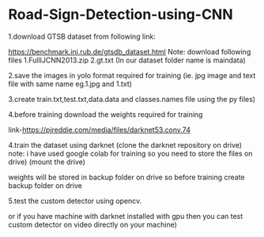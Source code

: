 # Road-Sign-Detection-using-CNN

1.download GTSB dataset from following link:

https://benchmark.ini.rub.de/gtsdb_dataset.html
Note:
  download following files
	1.FullIJCNN2013.zip
	2.gt.txt
(In our dataset folder name is maindata)

2.save the images in yolo format required for training
(ie. jpg image and text file with same name eg.1.jpg and 1.txt)

3.create train.txt,test.txt,data.data and classes.names file using the py files)

4.before training download the weights required for training

link-https://pjreddie.com/media/files/darknet53.conv.74

4.train the dataset using darknet
(clone the darknet repository on drive)
note:
i have used google colab for training so you need to store the files on drive)
(mount the drive)

weights will be stored in backup folder on drive so before
training create backup folder on drive

5.test the custom detector using opencv.

or if you have machine with darknet installed with gpu
then you can test custom detector on video directly on your machine)




